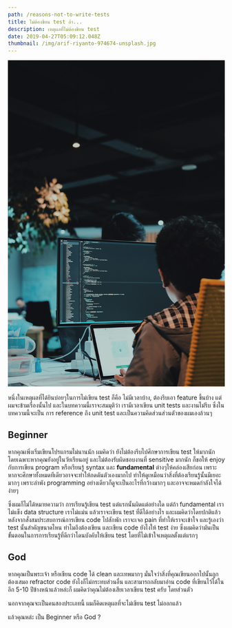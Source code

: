 ```yaml
---
path: /reasons-not-to-write-tests
title: ไม่ต้องขียน test ถ้า...
description: เหตุผลที่ไม่ต้องขียน test
date: 2019-04-27T05:09:12.048Z
thumbnail: /img/arif-riyanto-974674-unsplash.jpg
---
```

![A man who writes code](/img/arif-riyanto-974674-unsplash.jpg "A man who writes code")

หนึ่งในเหตุผลที่ได้ยินบ่อยๆในการไม่เขียน test ก็คือ ไม่มีเวลาบ้าง, ต้องรีบเอา feature ขึ้นบ้าง แต่ผมจะข้ามเรื่องนั้นไป และในบทความนี้เราจะสมมุติว่า เรามีเวลาเขียน unit tests และงานไม่รีบ ซึ่งในบทความนี้จะเป็น การ reference ถึง unit test และเป็นความคิดส่วนส่วนตัวของผมเองล้วนๆ 

## Beginner

หากคุณเพิ่งเริ่มเขียนโปรแกรมไม่นานนัก ผมคิดว่า ยังไม่ต้องรีบไปศึกษาการเขียน test ให้มากนัก โดยเฉพาะหากคุณยังอยู่ในวัยเรียนอยู่ และไม่ต้องรับผิดชอบงานที่ sensitive มากนัก ก็ขอให้ enjoy กับการเขียน program หรือเรียนรู้ syntax และ **fundamental** ต่างๆให้คล่องเสียก่อน เพราะหากจะศึกษาทั้งหมดทีเดียวอาจจะทำให้กดดันตัวเองมากไป ทำให้ดูเหมือนว่าสิ่งที่ต้องเรียนรู้นั้นมีเยอะมากๆ เพราะลำพัง programming อย่างเดียวก็ดูจะเป็นอะไรที่กว้างมากๆ และอาจจะหมดกำลังใจได้ง่ายๆ 

ซึ่งผมก็ไม่ได้หมายความว่า การเรียนรู้เขียน test แต่แรกนั้นผิดแต่อย่างใด แต่ถ้า fundamental เราไม่แข็ง data structure เราไม่แม่น แล้วเราจะเขียน test ที่ดีได้อย่างไร และผมคิดว่าโดยปกติแล้ว หลังจากสั่งสมประสบการณ์การเขียน code ไปสักพัก เราจะเจอ pain ที่ทำให้เราจะเข้าใจ และรู้เองว่า test นั้นสำคัญขนาดไหน ทำไมถึงต้องเขียน และเขียน code ยังไงให้ test ง่าย ซึ่งผมคิดว่ามันเป็นขั้นตอนในการการเรียนรู้ที่ดีกว่าโดนบังคับให้เขียน test โดยที่ไม่เข้าใจเหตุผลตั้งแต่แรกๆ

## God

หากคุณเป็นพระเจ้า หรือเขียน code ได้ clean และเทพมากๆ มั่นใจว่าสิ่งที่คุณเขียนออกไปนั้นถูกต้องเสมอ refractor code ยังไงก็ไม่กระทบส่วนอื่น และสามารถกลับมาอ่าน code ที่เขียนไว้ได้ในอีก 5-10 ปีข้างหน้าแล้วหล่ะก็ ผมคิดว่าคุณไม่ต้องเสียเวลาเขียน test ครับ โดยส่วนตัว

นอกจากคุณจะเป็นคนสองประเภทนี้ ผมก็คิดเหตุผลที่จะไม่เขียน test ไม่ออกแล้ว

แล้วคุณหล่ะ เป็น Beginner หรือ God ?
